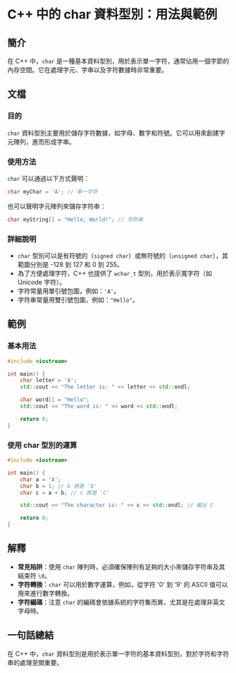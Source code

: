 <!--
Meta Description: # C++ 中的 char 資料型別：用法與範例 ## 簡介 在 C++ 中，`char` 是一種基本資料型別，用於表示單一字符，通常佔用一個字節的內存空間。它在處理字元、字串以及字符數據時非常重要。 ## 文檔 ### 目的 `char` 資料型別主要用於儲存字符數據，如字母、數字和符號。它可以用...
Meta Keywords: char, std, cpp, hello, letter
-->

# C++ 中的 char 資料型別：用法與範例

## 簡介
在 C++ 中，`char` 是一種基本資料型別，用於表示單一字符，通常佔用一個字節的內存空間。它在處理字元、字串以及字符數據時非常重要。

## 文檔
### 目的
`char` 資料型別主要用於儲存字符數據，如字母、數字和符號。它可以用來創建字元陣列，進而形成字串。

### 使用方法
`char` 可以通過以下方式聲明：
```cpp
char myChar = 'A'; // 單一字符
```
也可以聲明字元陣列來儲存字符串：
```cpp
char myString[] = "Hello, World!"; // 字符串
```

### 詳細說明
- `char` 型別可以是有符號的（`signed char`）或無符號的（`unsigned char`），其範圍分別是 -128 到 127 和 0 到 255。
- 為了方便處理字符，C++ 也提供了 `wchar_t` 型別，用於表示寬字符（如 Unicode 字符）。
- 字符常量用單引號包圍，例如：`'A'`。
- 字符串常量用雙引號包圍，例如：`"Hello"`。

## 範例
### 基本用法
```cpp
#include <iostream>

int main() {
    char letter = 'A';
    std::cout << "The letter is: " << letter << std::endl;

    char word[] = "Hello";
    std::cout << "The word is: " << word << std::endl;

    return 0;
}
```

### 使用 char 型別的運算
```cpp
#include <iostream>

int main() {
    char a = 'A';
    char b = 1; // b 將是 'B'
    char c = a + b; // c 將是 'C'

    std::cout << "The character is: " << c << std::endl; // 輸出 C

    return 0;
}
```

## 解釋
- **常見陷阱**：使用 `char` 陣列時，必須確保陣列有足夠的大小來儲存字符串及其結束符 `\0`。
- **字符轉換**：`char` 可以用於數字運算，例如，從字符 '0' 到 '9' 的 ASCII 值可以用來進行數字轉換。
- **字符編碼**：注意 `char` 的編碼會依據系統的字符集而異，尤其是在處理非英文字母時。

## 一句話總結
在 C++ 中，`char` 資料型別是用於表示單一字符的基本資料型別，對於字符和字符串的處理至關重要。